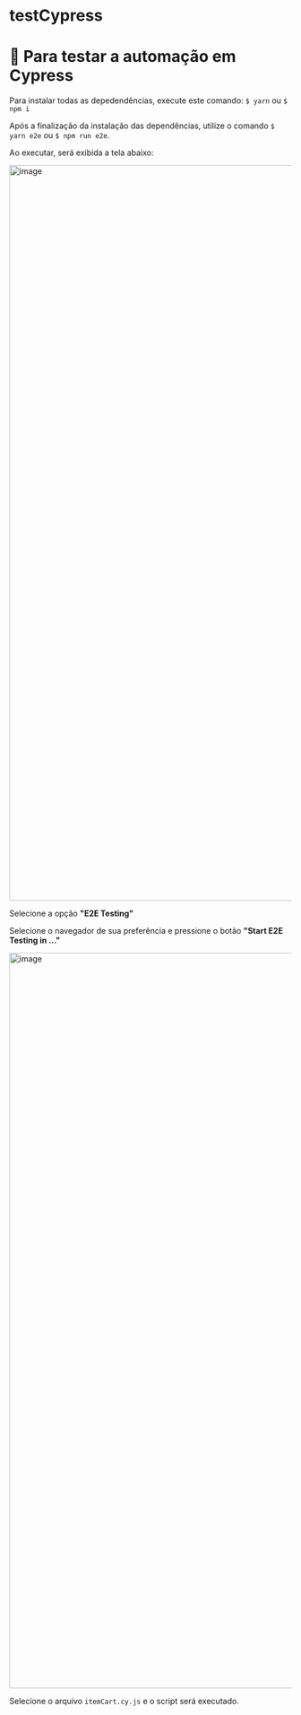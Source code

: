 # testCypress

# :hammer: Para testar a automação em Cypress

Para instalar todas as depedendências, execute este comando:
`$ yarn` ou `$ npm i`

Após a finalização da instalação das dependências, utilize o comando `$ yarn e2e` ou `$ npm run e2e`.

Ao executar, será exibida a tela abaixo:

<img width="1312" alt="image" src="https://user-images.githubusercontent.com/96924797/231897280-23faa384-b78d-452c-bc25-dfe42211b9b3.png">

Selecione a opção <b>"E2E Testing"</b>

Selecione o navegador de sua preferência e pressione o botão <b>"Start E2E Testing in ..."</b>

<img width="1312" alt="image" src="https://user-images.githubusercontent.com/96924797/231897592-afd738cb-478c-4838-8dd0-31b76768627b.png">

Selecione o arquivo `itemCart.cy.js` e o script será executado.
